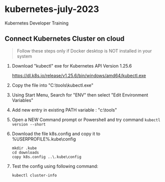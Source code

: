 # kubernetes-july-2023
Kubernetes Developer Training

## Connect Kubernetes Cluster on cloud

> Follow these steps only if Docker desktop is NOT installed in your system

1. Download "kubectl" exe for Kubernetes API Version 1.25.6

	https://dl.k8s.io/release/v1.25.6/bin/windows/amd64/kubectl.exe

1. Copy the file into "C:\tools\kubectl.exe"

1. Using Start Menu, Search for "ENV" then select "Edit Environment Variables"

1. Add new entry in existing PATH variable : "c:\tools"	

1. Open a NEW Command prompt or Powershell and try command `kubectl version --short`

1. Download the file k8s.config and copy it to %USERPROFILE%\.kube\config

	```CMD
	mkdir .kube
	cd downloads
	copy k8s.config ..\.kube\config
	```

1.	Test the config using following command:

	```
	kubectl cluster-info
	```
	
